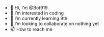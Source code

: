 - 👋 Hi, I’m @Bot919
- 👀 I’m interested in coding 
- 🌱 I’m currently learning 9th
- 💞️ I’m looking to collaborate on nothing yet
- 📫 How to reach me 

<!---
Bot919/Bot919 is a ✨ special ✨ repository because its `README.md` (this file) appears on your GitHub profile.
You can click the Preview link to take a look at your changes.
--->

